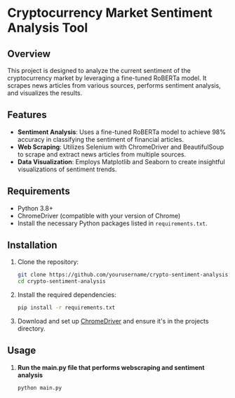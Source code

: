 # Cryptocurrency Market Sentiment Analysis Tool

## Overview
This project is designed to analyze the current sentiment of the cryptocurrency market by leveraging a fine-tuned RoBERTa model. It scrapes news articles from various sources, performs sentiment analysis, and visualizes the results.

## Features
- **Sentiment Analysis**: Uses a fine-tuned RoBERTa model to achieve 98% accuracy in classifying the sentiment of financial articles.
- **Web Scraping**: Utilizes Selenium with ChromeDriver and BeautifulSoup to scrape and extract news articles from multiple sources.
- **Data Visualization**: Employs Matplotlib and Seaborn to create insightful visualizations of sentiment trends.

## Requirements
- Python 3.8+
- ChromeDriver (compatible with your version of Chrome)
- Install the necessary Python packages listed in `requirements.txt`.

## Installation

1. Clone the repository:
    ```bash
    git clone https://github.com/yourusername/crypto-sentiment-analysis.git
    cd crypto-sentiment-analysis
    ```

2. Install the required dependencies:
    ```bash
    pip install -r requirements.txt
    ```

3. Download and set up [ChromeDriver](https://googlechromelabs.github.io/chrome-for-testing/) and ensure it's in the projects directory.

## Usage

1. **Run the main.py file that performs webscraping and sentiment analysis**
    ```bash
    python main.py
    ```


